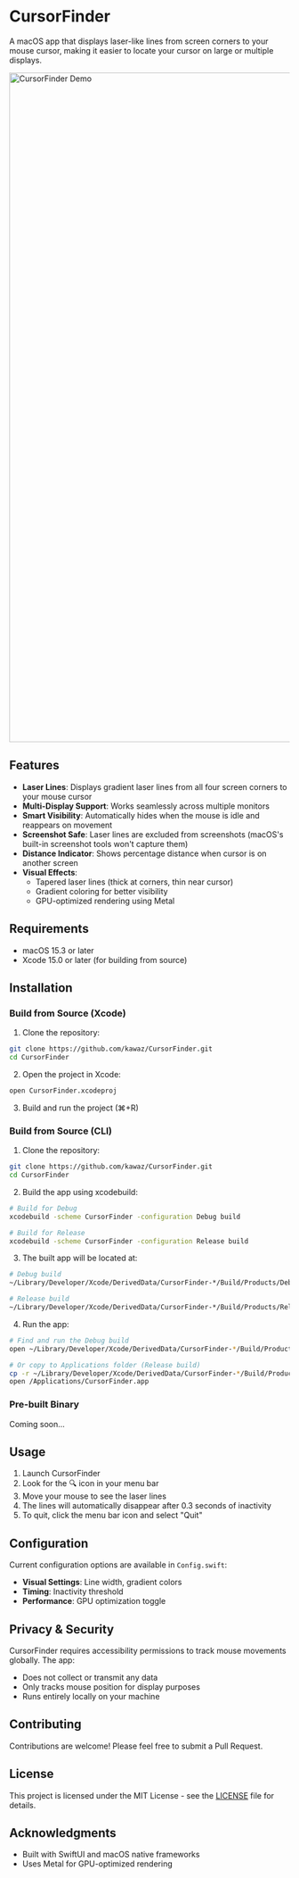 # CursorFinder

A macOS app that displays laser-like lines from screen corners to your mouse cursor, making it easier to locate your cursor on large or multiple displays.

<img width="1200" alt="CursorFinder Demo" src="https://github.com/kawaz/CursorFinder/assets/326750/demo-placeholder.png">

## Features

- **Laser Lines**: Displays gradient laser lines from all four screen corners to your mouse cursor
- **Multi-Display Support**: Works seamlessly across multiple monitors
- **Smart Visibility**: Automatically hides when the mouse is idle and reappears on movement
- **Screenshot Safe**: Laser lines are excluded from screenshots (macOS's built-in screenshot tools won't capture them)
- **Distance Indicator**: Shows percentage distance when cursor is on another screen
- **Visual Effects**: 
  - Tapered laser lines (thick at corners, thin near cursor)
  - Gradient coloring for better visibility
  - GPU-optimized rendering using Metal

## Requirements

- macOS 15.3 or later
- Xcode 15.0 or later (for building from source)

## Installation

### Build from Source (Xcode)

1. Clone the repository:
```bash
git clone https://github.com/kawaz/CursorFinder.git
cd CursorFinder
```

2. Open the project in Xcode:
```bash
open CursorFinder.xcodeproj
```

3. Build and run the project (⌘+R)

### Build from Source (CLI)

1. Clone the repository:
```bash
git clone https://github.com/kawaz/CursorFinder.git
cd CursorFinder
```

2. Build the app using xcodebuild:
```bash
# Build for Debug
xcodebuild -scheme CursorFinder -configuration Debug build

# Build for Release
xcodebuild -scheme CursorFinder -configuration Release build
```

3. The built app will be located at:
```bash
# Debug build
~/Library/Developer/Xcode/DerivedData/CursorFinder-*/Build/Products/Debug/CursorFinder.app

# Release build
~/Library/Developer/Xcode/DerivedData/CursorFinder-*/Build/Products/Release/CursorFinder.app
```

4. Run the app:
```bash
# Find and run the Debug build
open ~/Library/Developer/Xcode/DerivedData/CursorFinder-*/Build/Products/Debug/CursorFinder.app

# Or copy to Applications folder (Release build)
cp -r ~/Library/Developer/Xcode/DerivedData/CursorFinder-*/Build/Products/Release/CursorFinder.app /Applications/
open /Applications/CursorFinder.app
```

### Pre-built Binary

Coming soon...

## Usage

1. Launch CursorFinder
2. Look for the 🔍 icon in your menu bar
3. Move your mouse to see the laser lines
4. The lines will automatically disappear after 0.3 seconds of inactivity
5. To quit, click the menu bar icon and select "Quit"

## Configuration

Current configuration options are available in `Config.swift`:

- **Visual Settings**: Line width, gradient colors
- **Timing**: Inactivity threshold
- **Performance**: GPU optimization toggle

## Privacy & Security

CursorFinder requires accessibility permissions to track mouse movements globally. The app:
- Does not collect or transmit any data
- Only tracks mouse position for display purposes
- Runs entirely locally on your machine

## Contributing

Contributions are welcome! Please feel free to submit a Pull Request.

## License

This project is licensed under the MIT License - see the [LICENSE](LICENSE) file for details.

## Acknowledgments

- Built with SwiftUI and macOS native frameworks
- Uses Metal for GPU-optimized rendering